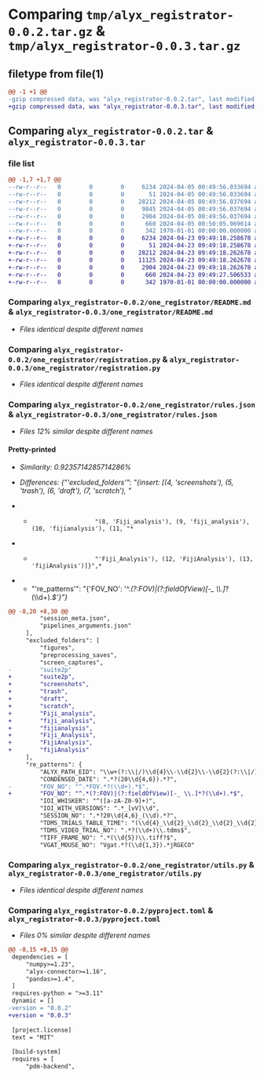 # Comparing `tmp/alyx_registrator-0.0.2.tar.gz` & `tmp/alyx_registrator-0.0.3.tar.gz`

## filetype from file(1)

```diff
@@ -1 +1 @@
-gzip compressed data, was "alyx_registrator-0.0.2.tar", last modified: Fri Apr  5 00:50:05 2024, max compression
+gzip compressed data, was "alyx_registrator-0.0.3.tar", last modified: Tue Apr 23 09:49:27 2024, max compression
```

## Comparing `alyx_registrator-0.0.2.tar` & `alyx_registrator-0.0.3.tar`

### file list

```diff
@@ -1,7 +1,7 @@
--rw-r--r--   0        0        0     6234 2024-04-05 00:49:56.033694 alyx_registrator-0.0.2/one_registrator/README.md
--rw-r--r--   0        0        0       51 2024-04-05 00:49:56.033694 alyx_registrator-0.0.2/one_registrator/__init__.py
--rw-r--r--   0        0        0    28212 2024-04-05 00:49:56.037694 alyx_registrator-0.0.2/one_registrator/registration.py
--rw-r--r--   0        0        0     9845 2024-04-05 00:49:56.037694 alyx_registrator-0.0.2/one_registrator/rules.json
--rw-r--r--   0        0        0     2904 2024-04-05 00:49:56.037694 alyx_registrator-0.0.2/one_registrator/utils.py
--rw-r--r--   0        0        0      660 2024-04-05 00:50:05.969614 alyx_registrator-0.0.2/pyproject.toml
--rw-r--r--   0        0        0      342 1970-01-01 00:00:00.000000 alyx_registrator-0.0.2/PKG-INFO
+-rw-r--r--   0        0        0     6234 2024-04-23 09:49:18.258678 alyx_registrator-0.0.3/one_registrator/README.md
+-rw-r--r--   0        0        0       51 2024-04-23 09:49:18.258678 alyx_registrator-0.0.3/one_registrator/__init__.py
+-rw-r--r--   0        0        0    28212 2024-04-23 09:49:18.262678 alyx_registrator-0.0.3/one_registrator/registration.py
+-rw-r--r--   0        0        0    11125 2024-04-23 09:49:18.262678 alyx_registrator-0.0.3/one_registrator/rules.json
+-rw-r--r--   0        0        0     2904 2024-04-23 09:49:18.262678 alyx_registrator-0.0.3/one_registrator/utils.py
+-rw-r--r--   0        0        0      660 2024-04-23 09:49:27.506533 alyx_registrator-0.0.3/pyproject.toml
+-rw-r--r--   0        0        0      342 1970-01-01 00:00:00.000000 alyx_registrator-0.0.3/PKG-INFO
```

### Comparing `alyx_registrator-0.0.2/one_registrator/README.md` & `alyx_registrator-0.0.3/one_registrator/README.md`

 * *Files identical despite different names*

### Comparing `alyx_registrator-0.0.2/one_registrator/registration.py` & `alyx_registrator-0.0.3/one_registrator/registration.py`

 * *Files identical despite different names*

### Comparing `alyx_registrator-0.0.2/one_registrator/rules.json` & `alyx_registrator-0.0.3/one_registrator/rules.json`

 * *Files 12% similar despite different names*

#### Pretty-printed

 * *Similarity: 0.9235714285714286%*

 * *Differences: {"'excluded_folders'": "{insert: [(4, 'screenshots'), (5, 'trash'), (6, 'draft'), (7, 'scratch'), "*

 * *                       "(8, 'Fiji_analysis'), (9, 'fiji_analysis'), (10, 'fijianalysis'), (11, "*

 * *                       "'Fiji_Analysis'), (12, 'FijiAnalysis'), (13, 'fijiAnalysis')]}",*

 * * "'re_patterns'": "{'FOV_NO': '^.*(?:FOV)|(?:fieldOfView)[-_ \\\\.]*?(\\\\d+).*$'}"}*

```diff
@@ -8,20 +8,30 @@
         "session_meta.json",
         "pipelines_arguments.json"
     ],
     "excluded_folders": [
         "figures",
         "preprocessing_saves",
         "screen_captures",
-        "suite2p"
+        "suite2p",
+        "screenshots",
+        "trash",
+        "draft",
+        "scratch",
+        "Fiji_analysis",
+        "fiji_analysis",
+        "fijianalysis",
+        "Fiji_Analysis",
+        "FijiAnalysis",
+        "fijiAnalysis"
     ],
     "re_patterns": {
         "ALYX_PATH_EID": "\\w+(?:\\|/)\\d{4}\\-\\d{2}\\-\\d{2}(?:\\|/)\\d{3}",
         "CONDENSED_DATE": ".*?(20\\d{4,6}).*?",
-        "FOV_NO": "^.*FOV.*?(\\d+).*$",
+        "FOV_NO": "^.*(?:FOV)|(?:fieldOfView)[-_ \\.]*?(\\d+).*$",
         "IOI_WHISKER": "^([a-zA-Z0-9]+)",
         "IOI_WITH_VERSIONS": ".*_[vV]\\d",
         "SESSION_NO": ".*?20\\d{4,6}_(\\d).*?",
         "TDMS_TRIALS_TABLE_TIME": "(\\d{4}_\\d{2}_\\d{2}_\\d{2}_\\d{2})\\.tdms$",
         "TDMS_VIDEO_TRIAL_NO": ".*?(\\d+)\\.tdms$",
         "TIFF_FRAME_NO": ".*(\\d{5})\\.tiff?$",
         "VGAT_MOUSE_NO": "Vgat.*?(\\d{1,3}).*jRGECO"
```

### Comparing `alyx_registrator-0.0.2/one_registrator/utils.py` & `alyx_registrator-0.0.3/one_registrator/utils.py`

 * *Files identical despite different names*

### Comparing `alyx_registrator-0.0.2/pyproject.toml` & `alyx_registrator-0.0.3/pyproject.toml`

 * *Files 0% similar despite different names*

```diff
@@ -8,15 +8,15 @@
 dependencies = [
     "numpy>=1.23",
     "alyx-connector>=1.16",
     "pandas>=1.4",
 ]
 requires-python = ">=3.11"
 dynamic = []
-version = "0.0.2"
+version = "0.0.3"
 
 [project.license]
 text = "MIT"
 
 [build-system]
 requires = [
     "pdm-backend",
```

